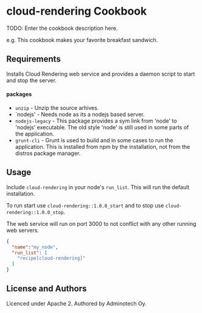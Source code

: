 cloud-rendering Cookbook
========================
TODO: Enter the cookbook description here.

e.g.
This cookbook makes your favorite breakfast sandwich.

Requirements
------------

Installs Cloud Rendering web service and provides a daemon script to start and stop the server.

#### packages
- `unzip` - Unzip the source arhives.
- `nodejs' - Needs node as its a nodejs based server.
- `nodejs-legacy` - This package provides a sym link from 'node' to 'nodejs' executable. The old style 'node' is still used in some parts of the application.
- `grunt-cli` - Grunt is used to build and in some cases to run the application. This is installed from npm by the installation, not from the distros package manager.

Usage
-----

Include `cloud-rendering` in your node's `run_list`. This will run the default installation.

To run start use `cloud-rendering::1.0.0_start` and to stop use `cloud-rendering::1.0.0_stop`.

The web service will run on port 3000 to not conflict with any other running web servers.

```json
{
  "name":"my_node",
  "run_list": [
    "recipe[cloud-rendering]"
  ]
}
```

License and Authors
-------------------
Licenced under Apache 2. Authored by Adminotech Oy.
